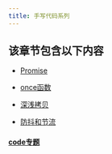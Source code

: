 ```yaml
---
title: 手写代码系列
---
```

## 该章节包含以下内容
  
  
- [Promise](Promise.md)

  
- [once函数](once函数.md)

  
- [深浅拷贝](深浅拷贝.md)

  
- [防抖和节流](防抖和节流.md)

  
#### [code专题](./code)
    